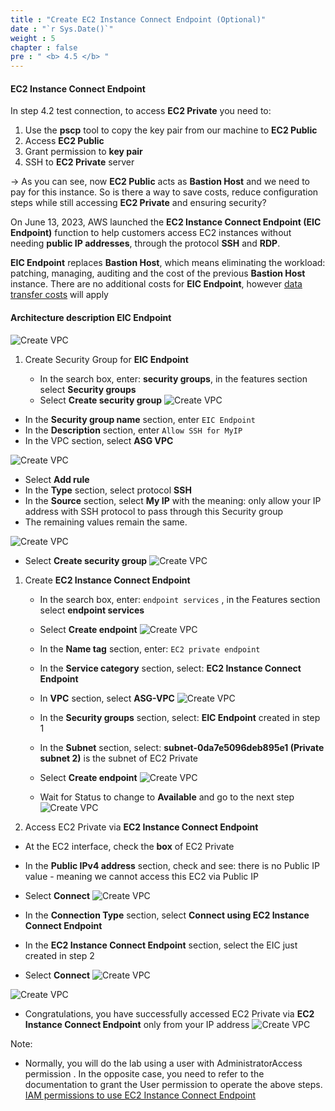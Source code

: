 ```yaml
---
title : "Create EC2 Instance Connect Endpoint (Optional)"
date : "`r Sys.Date()`"
weight : 5
chapter : false
pre : " <b> 4.5 </b> "
---
```


#### EC2 Instance Connect Endpoint

In step 4.2 test connection, to access **EC2 Private** you need to:
1. Use the **pscp** tool to copy the key pair from our machine to **EC2 Public**
2. Access **EC2 Public**
3. Grant permission to **key pair**
4. SSH to **EC2 Private** server

-> As you can see, now **EC2 Public** acts as **Bastion Host** and we need to pay for this instance. So is there a way to save costs, reduce configuration steps while still accessing **EC2 Private** and ensuring security?

On June 13, 2023, AWS launched the **EC2 Instance Connect Endpoint (EIC Endpoint)** function to help customers access EC2 instances without needing **public IP addresses**, through the protocol **SSH** and **RDP**.

**EIC Endpoint** replaces **Bastion Host**, which means eliminating the workload: patching, managing, auditing and the cost of the previous **Bastion Host** instance. There are no additional costs for **EIC Endpoint**, however [data transfer costs](https://000034.awsstudygroup.com/en/8-data-transfer-overview/) will apply

#### Architecture description **EIC Endpoint**

![Create VPC](/images/4-CreateEc2Server/4.5-eic/0001.png?featherlight=false&width=90pc)

1. Create Security Group for **EIC Endpoint**

   - In the search box, enter: **security groups**, in the features section select **Security groups**
   - Select **Create security group**
 ![Create VPC](/images/4-CreateEc2Server-update/5-Create-EC2-Instance-ConnectEndpoint/Test-1.png?featherlight=false&width=60pc)  

  - In the **Security group name** section, enter ``EIC Endpoint``
  - In the **Description** section, enter ``Allow SSH for MyIP``
  - In the VPC section, select **ASG VPC**

 ![Create VPC](/images/4-CreateEc2Server-update/5-Create-EC2-Instance-ConnectEndpoint/Test-2.png?featherlight=false&width=60pc)  

  - Select **Add rule**
  - In the **Type** section, select protocol **SSH**
  - In the **Source** section, select **My IP** with the meaning: only allow your IP address with SSH protocol to pass through this Security group
  - The remaining values ​​remain the same.

 ![Create VPC](/images/4-CreateEc2Server-update/5-Create-EC2-Instance-ConnectEndpoint/Test-3.png?featherlight=false&width=60pc)  

  - Select **Create security group**
 ![Create VPC](/images/4-CreateEc2Server-update/5-Create-EC2-Instance-ConnectEndpoint/Test-4.png?featherlight=false&width=60pc)  

1. Create **EC2 Instance Connect Endpoint**

   - In the search box, enter: ``endpoint services`` , in the Features section select **endpoint services**
   - Select **Create endpoint**
 ![Create VPC](/images/4-CreateEc2Server-update/5-Create-EC2-Instance-ConnectEndpoint/Test-5.png?featherlight=false&width=60pc)  

   - In the **Name tag** section, enter: ``EC2 private endpoint``
   - In the **Service category** section, select: **EC2 Instance Connect Endpoint**
   - In **VPC** section, select **ASG-VPC**
 ![Create VPC](/images/4-CreateEc2Server-update/5-Create-EC2-Instance-ConnectEndpoint/Test-6.png?featherlight=false&width=60pc)  

   - In the **Security groups** section, select: **EIC Endpoint** created in step 1
   - In the **Subnet** section, select: **subnet-0da7e5096deb895e1 (Private subnet 2)** is the subnet of EC2 Private
   - Select **Create endpoint**
 ![Create VPC](/images/4-CreateEc2Server-update/5-Create-EC2-Instance-ConnectEndpoint/Test-7.png?featherlight=false&width=60pc)  

   - Wait for Status to change to **Available** and go to the next step
 ![Create VPC](/images/4-CreateEc2Server-update/5-Create-EC2-Instance-ConnectEndpoint/Test-8.png?featherlight=false&width=60pc)  

1. Access EC2 Private via **EC2 Instance Connect Endpoint**

- At the EC2 interface, check the **box** of EC2 Private
- In the **Public IPv4 address** section, check and see: there is no Public IP value - meaning we cannot access this EC2 via Public IP
- Select **Connect**
 ![Create VPC](/images/4-CreateEc2Server-update/5-Create-EC2-Instance-ConnectEndpoint/Test-9.png?featherlight=false&width=60pc)  

- In the **Connection Type** section, select **Connect using EC2 Instance Connect Endpoint**
- In the **EC2 Instance Connect Endpoint** section, select the EIC just created in step 2
- Select **Connect**
 ![Create VPC](/images/4-CreateEc2Server-update/5-Create-EC2-Instance-ConnectEndpoint/Test-10.png?featherlight=false&width=60pc)  

 ![Create VPC](/images/4-CreateEc2Server-update/5-Create-EC2-Instance-ConnectEndpoint/Test-11.png?featherlight=false&width=60pc)  

- Congratulations, you have successfully accessed EC2 Private via **EC2 Instance Connect Endpoint** only from your IP address
 ![Create VPC](/images/4-CreateEc2Server-update/5-Create-EC2-Instance-ConnectEndpoint/Test-12.png?featherlight=false&width=60pc)  

Note:
- Normally, you will do the lab using a user with AdministratorAccess permission . In the opposite case, you need to refer to the documentation to grant the User permission to operate the above steps. [IAM permissions to use EC2 Instance Connect Endpoint](https://docs.aws.amazon.com/AWSEC2/latest/WindowsGuide/permissions-for-ec2-instance-connect-endpoint.html)